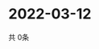 # 2022-03-12
  共 0条

  <!-- BEGIN -->
  <!-- 最后更新时间Sat Mar 12 2022 05:03:47 GMT+0000 (Coordinated Universal Time) -->
  
  <!-- END -->
  
  